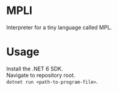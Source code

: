 # MPLI
Interpreter for a tiny language called MPL.

# Usage
Install the .NET 6 SDK.  
Navigate to repository root.  
`dotnet run <path-to-program-file>`.  
